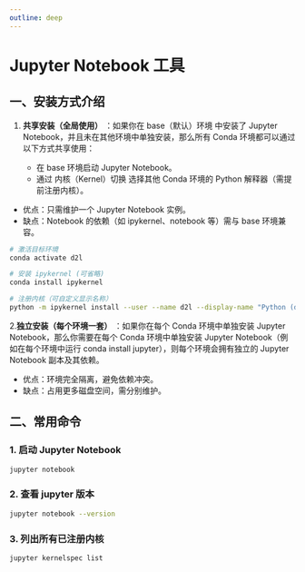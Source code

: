 ```yaml
---
outline: deep
---
```


# Jupyter Notebook 工具

## 一、安装方式介绍

1. **共享安装（全局使用）** ：如果你在 base（默认）环境 中安装了 Jupyter Notebook，并且未在其他环境中单独安装，那么所有 Conda 环境都可以通过以下方式共享使用：

    - 在 base 环境启动 Jupyter Notebook。
    - 通过 内核（Kernel）切换 选择其他 Conda 环境的 Python 解释器（需提前注册内核）。

-   优点：只需维护一个 Jupyter Notebook 实例。
-   缺点：Notebook 的依赖（如 ipykernel、notebook 等）需与 base 环境兼容。

```bash
# 激活目标环境
conda activate d2l

# 安装 ipykernel (可省略)
conda install ipykernel

# 注册内核（可自定义显示名称）
python -m ipykernel install --user --name d2l --display-name "Python (d2l)"
```

2.**独立安装（每个环境一套）** ：如果你在每个 Conda 环境中单独安装 Jupyter Notebook，那么你需要在每个 Conda 环境中单独安装 Jupyter Notebook（例如在每个环境中运行 conda install jupyter），则每个环境会拥有独立的 Jupyter Notebook 副本及其依赖。

-   优点：环境完全隔离，避免依赖冲突。
-   缺点：占用更多磁盘空间，需分别维护。

## 二、常用命令

### 1. 启动 Jupyter Notebook

```bash
jupyter notebook
```

### 2. 查看 jupyter 版本

```bash
jupyter notebook --version
```

### 3. 列出所有已注册内核

```bash
jupyter kernelspec list
```
